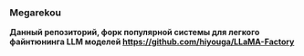 ### Megarekou

**Данный репозиторий, форк популярной системы для легкого файнтюнинга LLM моделей https://github.com/hiyouga/LLaMA-Factory**
